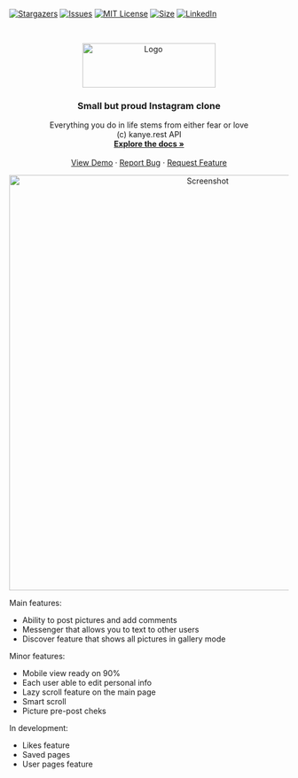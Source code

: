 [![Stargazers][stars-shield]][stars-url]
[![Issues][issues-shield]][issues-url]
[![MIT License][license-shield]][license-url]
[![Size][size-shield]][size-url]
[![LinkedIn][linkedin-shield]][linkedin-url]


<!-- PROJECT LOGO -->
<br />
<p align="center">
  <a href="https://github.com/shweps13/Pamparam">
    <img src="https://www.pamparam.online/static/media/logo.763a0d26.png" alt="Logo" width="240" height="80">
  </a>

  <h3 align="center">Small but proud Instagram clone</h3>

  <p align="center">
    Everything you do in life stems from either fear or love
    </br>
    (c) kanye.rest API
    <br />
    <a href="https://github.com/shweps13/Pamparam"><strong>Explore the docs »</strong></a>
    <br />
    <br />
    <a href="https://www.pamparam.online/">View Demo</a>
    ·
    <a href="https://github.com/shweps13/Pamparam/issues">Report Bug</a>
    ·
    <a href="https://github.com/shweps13/Pamparam/issues">Request Feature</a>
  </p>
</p>

<!-- ABOUT THE PROJECT -->
<p align="center">
  <img src="https://user-images.githubusercontent.com/52670061/106990770-c9174e80-6729-11eb-8729-e18419a2429e.png" alt="Screenshot" width="700" height="750">
</p>

Main features:
* Ability to post pictures and add comments
* Messenger that allows you to text to other users
* Discover feature that shows all pictures in gallery mode

Minor features:
* Mobile view ready on 90%
* Each user able to edit personal info
* Lazy scroll feature on the main page
* Smart scroll
* Picture pre-post cheks

In development:
* Likes feature
* Saved pages
* User pages feature

<!-- MARKDOWN LINKS & IMAGES -->
<!-- https://www.markdownguide.org/basic-syntax/#reference-style-links -->
[stars-shield]: https://img.shields.io/github/stars/shweps13/Pamparam?style=for-the-badge
[stars-url]: https://github.com/shweps13/Pamparam/stargazers
[license-shield]: https://img.shields.io/github/license/shweps13/Pamparam?style=for-the-badge
[license-url]: https://github.com/shweps13/Pamparam/blob/master/LICENSE.txt
[linkedin-shield]: https://img.shields.io/badge/-LinkedIn-black.svg?style=for-the-badge&logo=linkedin&colorB=555
[linkedin-url]: https://www.linkedin.com/in/siburov/
[issues-shield]: https://img.shields.io/github/issues/shweps13/Pamparam?style=for-the-badge
[issues-url]: https://github.com/shweps13/Pamparam/issues
[size-shield]:https://img.shields.io/github/repo-size/shweps13/Pamparam?style=for-the-badge
[size-url]:#
[product-screenshot]:https://user-images.githubusercontent.com/52670061/106990770-c9174e80-6729-11eb-8729-e18419a2429e.png
